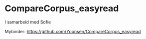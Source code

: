 # CompareCorpus_easyread
I samarbeid med Sofie

Mybinder: https://github.com/Yoonsen/CompareCorpus_easyread

